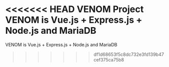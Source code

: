 <<<<<<< HEAD
VENOM Project
VENOM is Vue.js + Express.js + Node.js and MariaDB
=======
VENOM is Vue.js + Express.js + Node.js and MariaDB
>>>>>>> df1d68653f5c8dc732e3fd139b47cef375ca75b8
